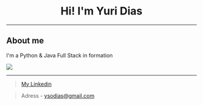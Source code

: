 
<h1 align="center"> Hi! I'm Yuri Dias </h1>        
<hr>
<h2> About me </h2>

I'm a Python & Java Full Stack in formation

<div style="display:inline">
 <div>
  <img src="https://www.flaticon.com/svg/vstatic/svg/226/226777.svg?token=exp=1617111548~hmac=2f6d70f1d26b9173a16206b80211a9d7">
  <a hrfe="https://github.com/ySodias?tab=repositories&q=&type=&language=java">
 </div>



</div>

<hr>

> [My Linkedin](https://www.linkedin.com/in/yuri-dias-soares/)

> Adress - ysodias@gmail.com
> 


